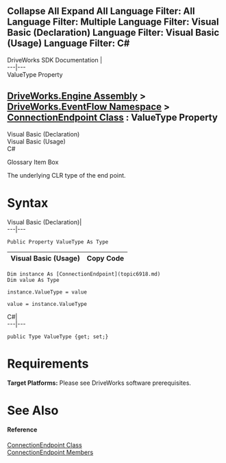        

 Collapse All Expand All  Language Filter: All  Language Filter: Multiple  Language Filter: Visual Basic (Declaration) Language Filter: Visual Basic (Usage) Language Filter: C#  
---  
DriveWorks SDK Documentation  |   
---|---  
ValueType Property   
  
[DriveWorks.Engine Assembly](topic2156.md) > [DriveWorks.EventFlow Namespace](topic6871.md) > [ConnectionEndpoint Class](topic6918.md) : ValueType Property  
---  
  
Visual Basic (Declaration)    
Visual Basic (Usage)    
C# 

Glossary Item Box

The underlying CLR type of the end point. 

# Syntax

Visual Basic (Declaration)|   
---|---  
      
    
    Public Property ValueType As Type  
  
Visual Basic (Usage)| Copy Code  
---|---  
      
    
    Dim instance As [ConnectionEndpoint](topic6918.md)
    Dim value As Type
     
    instance.ValueType = value
     
    value = instance.ValueType  
  
C#|   
---|---  
      
    
    public Type ValueType {get; set;}  
  
# Requirements

**Target Platforms:** Please see DriveWorks software prerequisites.

# See Also

#### Reference

[ConnectionEndpoint Class](topic6918.md)   
[ConnectionEndpoint Members](topic6919.md)


